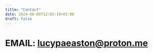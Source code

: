 ```yaml
---
title: "Contact"
date: 2024-08-05T12:03:19+01:00
draft: false
---
```


# EMAIL: lucypaeaston@proton.me

